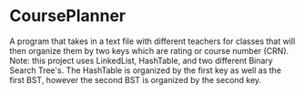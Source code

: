 # CoursePlanner
 
A program that takes in a text file with different teachers for classes that will then organize them by two keys which are rating or course number (CRN). Note: this project uses LinkedList, HashTable, and two different Binary Search Tree's. The HashTable is organized by the first key as well as the first BST, however the second BST is organized by the second key.
